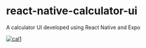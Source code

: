 # react-native-calculator-ui
A calculator UI developed using React Native  and Expo

<a href="https://ibb.co/8M687Jz"><img src="https://i.ibb.co/cJDTrPb/cal1.jpg" alt="cal1" border="0"></a>

